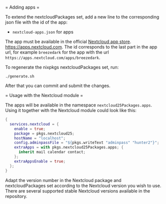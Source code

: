= Adding apps =

To extend the nextcloudPackages set, add a new line to the corresponding json
file with the id of the app:

- `nextcloud-apps.json` for apps

The app must be available in the official
[Nextcloud app store](https://apps.nextcloud.com).
https://apps.nextcloud.com. The id corresponds to the last part in the app url,
for example `breezedark` for the app with the url
`https://apps.nextcloud.com/apps/breezedark`.

To regenerate the nixpkgs nextcloudPackages set, run:

```
./generate.sh
```

After that you can commit and submit the changes.

= Usage with the Nextcloud module =

The apps will be available in the namespace `nextcloud25Packages.apps`.
Using it together with the Nextcloud module could look like this:

```nix
{
  services.nextcloud = {
    enable = true;
    package = pkgs.nextcloud25;
    hostName = "localhost";
    config.adminpassFile = "${pkgs.writeText "adminpass" "hunter2"}";
    extraApps = with pkgs.nextcloud25Packages.apps; {
      inherit mail calendar contact;
    };
    extraAppsEnable = true;
  };
}
```

Adapt the version number in the Nextcloud package and nextcloudPackages set
according to the Nextcloud version you wish to use. There are several supported
stable Nextcloud versions available in the repository.
